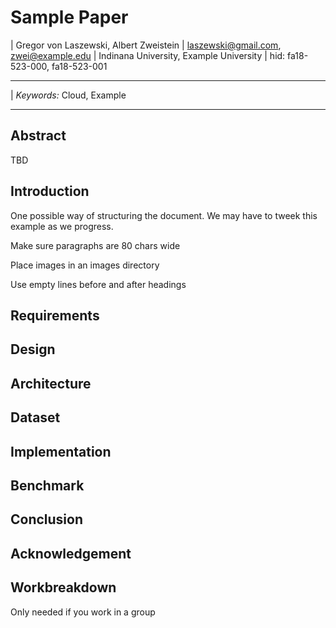 # Sample Paper

| Gregor von Laszewski, Albert Zweistein
| laszewski@gmail.com, zwei@example.edu
| Indinana University, Example University
| hid: fa18-523-000, fa18-523-001

---

| *Keywords:* Cloud, Example

---

## Abstract

TBD

## Introduction

One possible way of structuring the document.
We may have to tweek this example as we progress.

Make sure paragraphs are 80 chars wide 

Place images in an images directory

Use empty lines before and after headings

## Requirements

## Design 

## Architecture

## Dataset

## Implementation

## Benchmark

## Conclusion

## Acknowledgement

## Workbreakdown

Only needed if you work in a group

